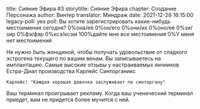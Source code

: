 title: Сияние Эфира #3
storytitle: Сияние Эфира
chapter: Создание Персонажа
author: Винтер
translator: Миндраж
date: 2021-12-28 16:15:00
legacy-poll: yes
poll: Вы хотите зарегистрировать какие-нибудь местоимения сегодня?
      0%она/её
      0%он/его
      0%они/их
      0%оно/её
      0%зи/зир
      0%фэ/фэр
      0%ксэ/ксэм
      100%дайте мне все местоимения
      0%У меня нет местоимений

Не нужно быть женщиной, чтобы получать удовольствие от сладкого эстрогена текущего по вашим венам. Вы записываетесь на имплантацию. Самые высокие отзывы у настраиваемых яичников Естра-Диал производства Карлейс Синторганикс

`Карлейс! "Каждая хорошая девочка заслуживает по синторгану"`

Ваш терминал проигрывает рекламу. Когда ваш ученический терминал приедет, вам не придется более мучится с ней.